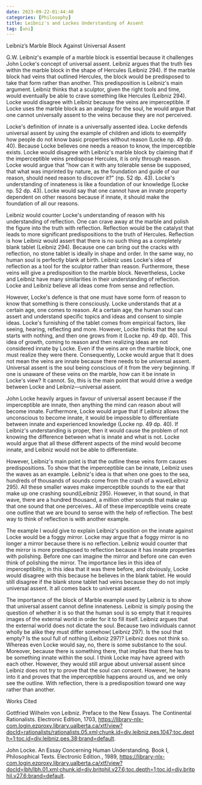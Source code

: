 ```yaml
---
date: 2023-09-22-01:44:40
categories: [Philosophy]
title: Leibniz's and Lockes Understanding of Assent
tag: [uni]
--- 
```

Leibniz’s Marble Block Against Universal Assent

G.W. Leibniz's example of a marble block is essential because it challenges John Locke's concept of universal assent. Leibniz argues that the truth lies within the marble block in the shape of Hercules (Leibniz 294). If the marble block had veins that outlined Hercules, the block would be predisposed to take that form rather than another. This predisposition is Leibniz's main argument. Leibniz thinks that a sculptor, given the right tools and time, would eventually be able to crave something like Hercules (Leibniz 294). Locke would disagree with Leibniz because the veins are imperceptible. If Locke uses the marble block as an analogy for the soul, he would argue that one cannot universally assent to the veins because they are not perceived.

Locke's definition of innate is a universally assented idea. Locke defends universal assent by using the example of children and idiots to exemplify how people do not know basic properties without reason (Locke np. 49 dp. 40). Because Locke believes one needs a reason to know, the imperceptible exists. Locke would disagree with Leibniz's marble block by claiming that if the imperceptible veins predispose Hercules, it is only through reason. Locke would argue that "how can it with any tolerable sense be supposed, that what was imprinted by nature, as the foundation and guide of our reason, should need reason to discover it?" (np. 52 dp. 43). Locke's understanding of innateness is like a foundation of our knowledge (Locke np. 52 dp. 43). Locke would say that one cannot have an innate property dependent on other reasons because if innate, it should make the foundation of all our reasons.
	
Leibniz would counter Locke's understanding of reason with his understanding of reflection. One can crave away at the marble and polish the figure into the truth with reflection. Reflection would be the catalyst that leads to more significant predispositions to the truth of Hercules. Reflection is how Leibniz would assert that there is no such thing as a completely blank tablet (Leibniz 294). Because one can bring out the cracks with reflection, no stone tablet is ideally in shape and order. In the same way, no human soul is perfectly blank at birth. Leibniz uses Locke's idea of reflection as a tool for the sculptor rather than reason. Furthermore, these veins will give a predisposition to the marble block. Nevertheless, Locke and Leibniz have many similarities in their understanding of reflection. Locke and Leibniz believe all ideas come from sense and reflection.

However, Locke's defence is that one must have some form of reason to know that something is there consciously. Locke understands that at a certain age, one comes to reason. At a certain age, the human soul can assert and understand specific topics and ideas and consent to simple ideas. Locke's furnishing of the tablet comes from empirical factors, like seeing, hearing, reflecting and more. However, Locke thinks that the soul starts with nothing, and then one grows from it (Locke np. 49 dp. 40). This idea of growth, coming to reason and then realizing ideas are not considered innate by Locke. Even if the veins are on the marble block, one must realize they were there. Consequently, Locke would argue that It does not mean the veins are innate because there needs to be universal assent. Universal assent is the soul being conscious of it from the very beginning. If one is unaware of these veins on the marble, how can it be innate in Locke's view? It cannot. So, this is the main point that would drive a wedge between Locke and Leibniz—universal assent.

John Locke heavily argues in favour of universal assent because if the imperceptible are innate, then anything the mind can reason about will become innate. Furthermore, Locke would argue that if Leibniz allows the unconscious to become innate, it would be impossible to differentiate between innate and experienced knowledge (Locke np. 49 dp. 40). If Leibniz's understanding is proper, then it would cause the problem of not knowing the difference between what is innate and what is not. Locke would argue that all these different aspects of the mind would become innate, and Leibniz would not be able to differentiate.

However, Leibniz's main point is that the outline these veins form causes predispositions. To show that the imperceptible can be innate, Leibniz uses the waves as an example. Leibniz's idea is that when one goes to the sea, hundreds of thousands of sounds come from the crash of a wave(Leibniz 295). All these smaller waves make imperceptible sounds to the ear that make up one crashing sound(Leibniz 295). However, in that sound, in that wave, there are a hundred thousand, a million other sounds that make up that one sound that one perceives.. All of these imperceptible veins create one outline that we are bound to sense with the help of reflection. The best way to think of reflection is with another example.

The example I would give to explain Leibniz's position on the innate against Locke would be a foggy mirror. Locke may argue that a foggy mirror is no longer a mirror because there is no reflection. Leibniz would counter that the mirror is more predisposed to reflection because it has innate properties with polishing. Before one can imagine the mirror and before one can even think of polishing the mirror. The importance lies in this idea of imperceptibility, in this idea that it was there before, and obviously, Locke would disagree with this because he believes in the blank tablet. He would still disagree if the blank stone tablet had veins because they do not imply universal assent. It all comes back to universal assent.

The importance of the block of Marble example used by Leibniz is to show that universal assent cannot define innateness. Leibniz is simply posing the question of whether it is so that the human soul is so empty that it requires images of the external world in order for it to fill itself. Leibniz argues that the external world does not dictate the soul. Because two individuals cannot wholly be alike they must differ somehow( Leibniz 297). Is the soul that empty? Is the soul full of nothing (Leibniz 297)? Leibniz does not think so. Whereas even Locke would say, no, there is some substance to the soul. Moreover, because there is something there, that implies that there has to be something innate within the soul. I think Locke may have agreed with each other. However, they would still argue about universal assent since Leibniz does not try to prove that the soul can consent. However, he leans into it and proves that the imperceptible happens around us, and we only see the outline. With reflection, there is a predisposition toward one way rather than another.

Works Cited

Gottfried Wilhelm von Leibniz. Preface to the New Essays. The Continental Rationalists. Electronic Edition, 1703, https://library-nlx-com.login.ezproxy.library.ualberta.ca/xtf/view?docId=rationalists/rationalists.05.xml;chunk.id=div.leibniz.pes.1047;toc.depth=1;toc.id=div.leibniz.pes.38;brand=default.

John Locke. An Essay Concerning Human Understanding. Book I, Philosophical Texts. Electronic Edition., 1989, https://library-nlx-com.login.ezproxy.library.ualberta.ca/xtf/view?docId=lbh/lbh.01.xml;chunk.id=div.britphil.v27.6;toc.depth=1;toc.id=div.britphil.v27.6;brand=default.














